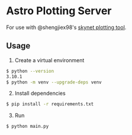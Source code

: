 # Astro Plotting Server

For use with @shengjiex98's [skynet plotting tool](https://github.com/shengjiex98/skynet-plotting).

## Usage

1. Create a virtual environment
```bash
$ python --version
3.10.1
$ python -m venv --upgrade-deps venv
```

2. Install dependencies
```bash
$ pip install -r requirements.txt
```

3. Run
```bash
$ python main.py
```